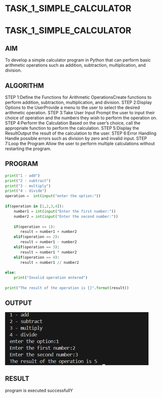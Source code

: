 # TASK_1_SIMPLE_CALCULATOR
# TASK_1_SIMPLE_CALCULATOR
## AIM
To develop a simple calculator program in Python that can perform basic arithmetic operations such as addition, subtraction, multiplication, and division.
## ALGORITHM
STEP 1:Define the Functions for Arithmetic OperationsCreate functions to perform addition, subtraction, multiplication, and division.
STEP 2:Display Options to the UserProvide a menu to the user to select the desired arithmetic operation.
STEP 3:Take User Input Prompt the user to input their choice of operation and the numbers they wish to perform the operation on.
STEP 4:Perform the Calculation Based on the user’s choice, call the appropriate function to perform the calculation.
STEP 5:Display the ResultOutput the result of the calculation to the user.
STEP 6:Error Handling Handle possible errors such as division by zero and invalid input.
STEP 7:Loop the Program Allow the user to perform multiple calculations without restarting the program.
## PROGRAM 
```python
print("1 - add")
print("2 - subtract")
print("3 - multiply")
print("4 - divide")
operation =  int(input("enter the option:"))

if(operation in [1,2,3,4]):
    number1 = int(input("Enter the first number:"))
    number2 = int(input("Enter the second number:"))

    if(operation == 1):
       result = number1 + number2
    elif(operation == 2):
       result = number1 - number2
    elif(operation == 3):
       result = number1 * number2
    elif(operation == 4):
       result = number1 // number2

else:
    print("Invalid operation entered")

print("The result of the operation is {}".format(result))
```
## OUTPUT
![](./WhatsApp%20Image%202024-06-02%20at%2022.45.54_9318ba89.jpg)
## RESULT
program is executed successfullY
